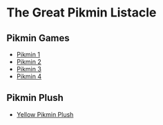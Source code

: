 # The Great Pikmin Listacle
## Pikmin Games
- [Pikmin 1](https://en.wikipedia.org/wiki/Pikmin_(video_game))
- [Pikmin 2](https://en.wikipedia.org/wiki/Pikmin_2)
- [Pikmin 3](https://en.wikipedia.org/wiki/Pikmin_3)
- [Pikmin 4](https://en.wikipedia.org/wiki/Pikmin_4)
## **Pikmin Plush**
- [Yellow Pikmin Plush](https://www.nintendo.com/us/store/products/yellow-bud-7-plush-115434/?srsltid=AfmBOoqnS_dSfGsqDI3Hf2edIhpccd8CfFuO7Jg6vtM0sqP87DAYJAko)
